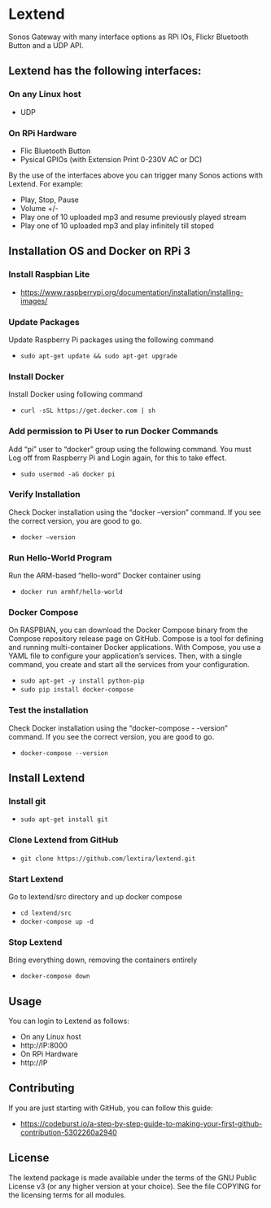 # Lextend
Sonos Gateway with many interface options as RPi IOs, Flickr Bluetooth Button and a UDP API.

## Lextend has the following interfaces:
### On any Linux host
* UDP
### On RPi Hardware
* Flic Bluetooth Button
* Pysical GPIOs (with Extension Print 0-230V AC or DC)

By the use of the interfaces above you can trigger many Sonos actions with Lextend.
For example:

* Play, Stop, Pause
* Volume +/-
* Play one of 10 uploaded mp3 and resume previously played stream
* Play one of 10 uploaded mp3 and play infinitely till stoped

## Installation OS and Docker on RPi 3
### Install Raspbian Lite
* https://www.raspberrypi.org/documentation/installation/installing-images/
### Update Packages
Update Raspberry Pi packages using the following command
*  `sudo apt-get update && sudo apt-get upgrade`
### Install Docker
Install Docker using following command
*  `curl -sSL https://get.docker.com | sh`
### Add permission to Pi User to run Docker Commands
Add “pi” user to “docker” group using the following command. You must Log off from Raspberry Pi and Login again, for this to take effect.
*  `sudo usermod -aG docker pi`
### Verify Installation
Check Docker installation using the “docker –version” command. If you see the correct version, you are good to go.
*  `docker –version`
### Run Hello-World Program
Run the ARM-based “hello-word” Docker container using 
* `docker run armhf/hello-world`
### Docker Compose
On RASPBIAN, you can download the Docker Compose binary from the Compose repository release page on GitHub. Compose is a tool for defining and running multi-container Docker applications. With Compose, you use a YAML file to configure your application’s services. Then, with a single command, you create and start all the services from your configuration.
* `sudo apt-get -y install python-pip`
* `sudo pip install docker-compose`
### Test the installation
Check Docker installation using the “docker-compose  - -version” command. If you see the correct  version, you are good to go.
* `docker-compose --version`

## Install Lextend
### Install git
*  `sudo apt-get install git`
### Clone Lextend from GitHub
*  `git clone https://github.com/lextira/lextend.git`
### Start Lextend
Go to lextend/src directory and up docker compose
*  `cd lextend/src`
*  `docker-compose up -d`
### Stop Lextend
Bring everything down, removing the containers entirely
*  `docker-compose down`

## Usage
You can login to Lextend as follows:
* On any Linux host
* http://IP:8000
* On RPi Hardware
* http://IP

## Contributing
If you are just starting with GitHub, you can follow this guide:
* https://codeburst.io/a-step-by-step-guide-to-making-your-first-github-contribution-5302260a2940

## License
The lextend package is made available under the terms of the GNU Public License v3
(or any higher version at your choice). See the file COPYING for the licensing terms for all modules.
